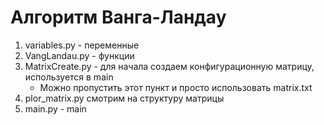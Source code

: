 # Алгоритм Ванга-Ландау

1. variables.py - переменные
2. VangLandau.py - функции
3. MatrixCreate.py - для начала создаем конфигурационную матрицу, используется в main
    - Можно пропустить этот пункт и просто использовать matrix.txt
4. plor_matrix.py смотрим на структуру матрицы
5. main.py - main

